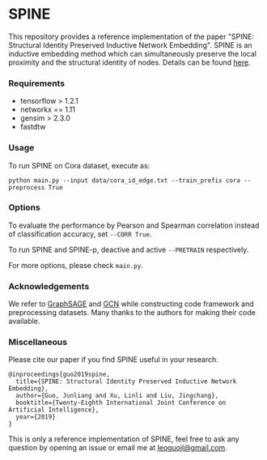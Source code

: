# SPINE
This repository provides a reference implementation of the paper "SPINE: Structural Identity Preserved Inductive Network Embedding".
SPINE is an inductive embedding method which can simultaneously preserve the local proximity and the structural identity of nodes. Details can be found [here](http://arxiv.org/abs/1802.03984).

### Requirements

* tensorflow > 1.2.1
* networkx == 1.11
* gensim > 2.3.0
* fastdtw

### Usage

To run SPINE on Cora dataset, execute as:
```
python main.py --input data/cora_id_edge.txt --train_prefix cora --preprocess True
```

### Options

To evaluate the performance by Pearson and Spearman correlation instead of classification accuracy, set ``--CORR True``.

To run SPINE and SPINE-p, deactive and active ``--PRETRAIN`` respectively.

For more options, please check ``main.py``.

### Acknowledgements

We refer to [GraphSAGE](https://github.com/williamleif/GraphSAGE) and [GCN](https://github.com/tkipf/gcn) while constructing code framework and preprocessing datasets. Many thanks to the authors for making their code available.

### Miscellaneous

Please cite our paper if you find SPINE useful in your research.
```
@inproceedings{guo2019spine,
  title={SPINE: Structural Identity Preserved Inductive Network Embedding},
  author={Guo, Junliang and Xu, Linli and Liu, Jingchang},
  booktitle={Twenty-Eighth International Joint Conference on Artificial Intelligence},
  year={2019}
}
```

This is only a reference implementation of SPINE, feel free to ask any question by opening an issue or email me at <leoguojl@gmail.com>.
